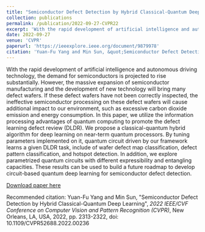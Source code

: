 ```yaml
---
title: "Semiconductor Defect Detection by Hybrid Classical-Quantum Deep Learning"
collection: publications
permalink: /publication/2022-09-27-CVPR22
excerpt: 'With the rapid development of artificial intelligence and autonomous driving technology, the demand for semiconductors is projected to rise substantially. However, the massive expansion of semiconductor manufacturing and the development of new technology will bring many defect wafers. If these defect wafers have not been correctly inspected, the ineffective semiconductor processing on these defect wafers will cause additional impact to our environment, such as excessive carbon dioxide emission and energy consumption. In this paper, we utilize the information processing advantages of quantum computing to promote the defect learning defect review (DLDR). We propose a classical-quantum hybrid algorithm for deep learning on near-term quantum processors. By tuning parameters implemented on it, quantum circuit driven by our framework learns a given DLDR task, include of wafer defect map classification, defect pattern classification, and hotspot detection. In addition, we explore parametrized quantum circuits with different expressibility and entangling capacities. These results can be used to build a future roadmap to develop circuit-based quantum deep learning for semiconductor defect detection.'
date: 2022-09-27
venue: 'CVPR'
paperurl: 'https://ieeexplore.ieee.org/document/9879978'
citation: 'Yuan-Fu Yang and Min Sun, &quot;Semiconductor Defect Detection by Hybrid Classical-Quantum Deep Learning&quot;, <i>2022 IEEE/CVF Conference on Computer Vision and Pattern Recognition (CVPR)</i>,  New Orleans, LA, USA, 2022, pp. 2313-2322, doi: 10.1109/CVPR52688.2022.00236'
---
```

With the rapid development of artificial intelligence and autonomous driving technology, the demand for semiconductors is projected to rise substantially. However, the massive expansion of semiconductor manufacturing and the development of new technology will bring many defect wafers. If these defect wafers have not been correctly inspected, the ineffective semiconductor processing on these defect wafers will cause additional impact to our environment, such as excessive carbon dioxide emission and energy consumption. In this paper, we utilize the information processing advantages of quantum computing to promote the defect learning defect review (DLDR). We propose a classical-quantum hybrid algorithm for deep learning on near-term quantum processors. By tuning parameters implemented on it, quantum circuit driven by our framework learns a given DLDR task, include of wafer defect map classification, defect pattern classification, and hotspot detection. In addition, we explore parametrized quantum circuits with different expressibility and entangling capacities. These results can be used to build a future roadmap to develop circuit-based quantum deep learning for semiconductor defect detection.

[Download paper here](https://ieeexplore.ieee.org/document/9879978)

Recommended citation: Yuan-Fu Yang and Min Sun, "Semiconductor Defect Detection by Hybrid Classical-Quantum Deep Learning", <i>2022 IEEE/CVF Conference on Computer Vision and Pattern Recognition (CVPR)</i>,  New Orleans, LA, USA, 2022, pp. 2313-2322, doi: 10.1109/CVPR52688.2022.00236